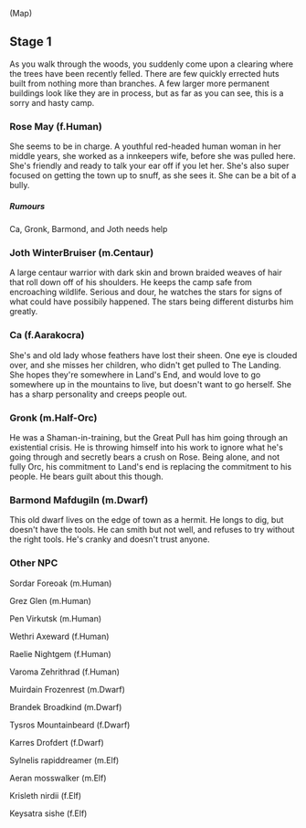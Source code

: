 (Map)

## Stage 1
As you walk through the woods, you suddenly come upon a clearing where the trees have been recently felled. There are few quickly errected huts built from nothing more than branches.  A few larger more permanent buildings look like they are in process, but as far as you can see, this is a sorry and hasty camp.

### Rose May (f.Human)
She seems to be in charge. A youthful red-headed human woman in her middle years, she worked as a innkeepers wife, before she was pulled here. She's friendly and ready to talk your ear off if you let her. She's also super focused on getting the town up to snuff, as she sees it. She can be a bit of a bully.

##### Rumours
Ca, Gronk, Barmond, and Joth needs help

### Joth WinterBruiser (m.Centaur)
A large centaur warrior with dark skin and brown braided weaves of hair that roll down off of his shoulders. He keeps the camp safe from encroaching wildlife. Serious and dour, he watches the stars for signs of what could have possibily happened. The stars being different disturbs him greatly.

### Ca (f.Aarakocra)
She's and old lady whose feathers have lost their sheen. One eye is clouded over, and she misses her children, who didn't get pulled to The Landing. She hopes they're somewhere in Land's End, and would love to go somewhere up in the mountains to live, but doesn't want to go herself. She has a sharp personality and creeps people out.

### Gronk (m.Half-Orc)
He was a Shaman-in-training, but the Great Pull has him going through an existential crisis. He is throwing himself into his work to ignore what he's going through and secretly bears a crush on Rose. Being alone, and not fully Orc, his commitment to Land's end is replacing the commitment to his people. He bears guilt about this though.

### Barmond Mafdugiln (m.Dwarf)
This old dwarf lives on the edge of town as a hermit. He longs to dig, but doesn't have the tools. He can smith but not well, and refuses to try without the right tools. He's cranky and doesn't trust anyone.

### Other NPC
Sordar Foreoak (m.Human)

Grez Glen (m.Human)

Pen Virkutsk (m.Human)

Wethri Axeward (f.Human)

Raelie Nightgem (f.Human)

Varoma Zehrithrad (f.Human)

Muirdain Frozenrest (m.Dwarf)

Brandek Broadkind (m.Dwarf)

Tysros Mountainbeard (f.Dwarf)

Karres Drofdert (f.Dwarf)

Sylnelis rapiddreamer (m.Elf)

Aeran mosswalker (m.Elf)

Krisleth nirdii (f.Elf)

Keysatra sishe (f.Elf)